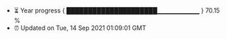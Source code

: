 - ⏳ Year progress { █████████████████████▁▁▁▁▁▁▁▁▁ } 70.15 %
- ⏰ Updated on Tue, 14 Sep 2021 01:09:01 GMT

